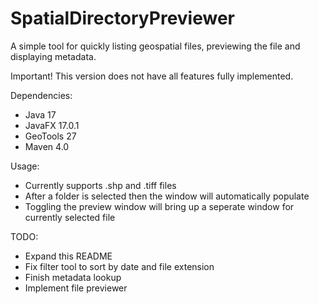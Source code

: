 # SpatialDirectoryPreviewer
A simple tool for quickly listing geospatial files, previewing the file and displaying metadata.

Important! This version does not have all features fully implemented.

Dependencies:
- Java 17
- JavaFX 17.0.1
- GeoTools 27
- Maven 4.0

Usage:
- Currently supports .shp and .tiff files
- After a folder is selected then the window will automatically populate
- Toggling the preview window will bring up a seperate window for currently selected file


TODO:
- Expand this README
- Fix filter tool to sort by date and file extension
- Finish metadata lookup
- Implement file previewer
